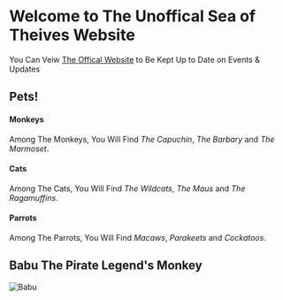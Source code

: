 # Welcome to The Unoffical Sea of Theives Website

You Can Veiw [The Offical Website](https://www.seaofthieves.com/) to Be Kept Up to Date on Events & Updates

## Pets!
#### Monkeys
Among The Monkeys, You Will Find _The Capuchin_, _The Barbary_ and _The Marmoset_.
#### Cats
Among The Cats, You Will Find _The Wildcats_, _The Maus_ and _The Ragamuffins_.
#### Parrots
Among The Parrots, You Will Find _Macaws_, _Parakeets_ and _Cockatoos_.

## Babu The Pirate Legend's Monkey
![Babu](https://static.wikia.nocookie.net/seaofthieves_gamepedia/images/3/3d/Lagoon_Blue_Capuchin.png)
